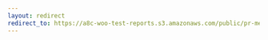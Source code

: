```yaml
---
layout: redirect
redirect_to: https://a8c-woo-test-reports.s3.amazonaws.com/public/pr-merge/38681/api/index.html
---
```

